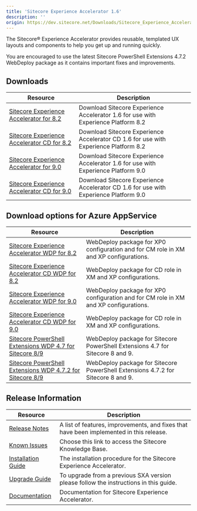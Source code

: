 ```yaml
---
title: 'Sitecore Experience Accelerator 1.6'
description: ''
origin: https://dev.sitecore.net/Downloads/Sitecore_Experience_Accelerator/16/Sitecore_Experience_Accelerator_16_Initial_Release.aspx
---
```


The Sitecore® Experience Accelerator provides reusable, templated UX layouts and components to help you get up and running quickly.

  <Alert variant='warning' mb={4}>
    <AlertIcon />
    You are encouraged to use the latest Sitecore PowerShell Extensions 4.7.2 WebDeploy package as it contains important fixes and improvements.
  </Alert>


## Downloads

| Resource                                                                                                                                                                                                                                                                             | Description                                                                          |
| ------------------------------------------------------------------------------------------------------------------------------------------------------------------------------------------------------------------------------------------------------------------------------------ | ------------------------------------------------------------------------------------ |
| [Sitecore Experience Accelerator for 8.2](https://scdp.blob.core.windows.net/downloads/Sitecore%20Experience%20Accelerator/16/Sitecore%20Experience%20Accelerator%2016%20Initial%20Release/Secure/Sitecore%20Experience%20Accelerator%201.6%20rev.%20180103%20for%208.2.zip)         | Download Sitecore Experience Accelerator 1.6 for use with Experience Platform 8.2    |
| [Sitecore Experience Accelerator CD for 8.2](https://scdp.blob.core.windows.net/downloads/Sitecore%20Experience%20Accelerator/16/Sitecore%20Experience%20Accelerator%2016%20Initial%20Release/Secure/Sitecore%20Experience%20Accelerator%201.6%20rev.%20180103%20for%208.2%20CD.zip) | Download Sitecore Experience Accelerator CD 1.6 for use with Experience Platform 8.2 |
| [Sitecore Experience Accelerator for 9.0](https://scdp.blob.core.windows.net/downloads/Sitecore%20Experience%20Accelerator/16/Sitecore%20Experience%20Accelerator%2016%20Initial%20Release/Secure/Sitecore%20Experience%20Accelerator%201.6%20rev.%20180103%20for%209.0.zip)         | Download Sitecore Experience Accelerator 1.6 for use with Experience Platform 9.0    |
| [Sitecore Experience Accelerator CD for 9.0](https://scdp.blob.core.windows.net/downloads/Sitecore%20Experience%20Accelerator/16/Sitecore%20Experience%20Accelerator%2016%20Initial%20Release/Secure/Sitecore%20Experience%20Accelerator%201.6%20rev.%20180103%20for%209.0%20CD.zip) | Download Sitecore Experience Accelerator CD 1.6 for use with Experience Platform 9.0 |

## Download options for Azure AppService

| Resource                                                                                                                                                                                                                                                                                       | Description                                                                          |
| ---------------------------------------------------------------------------------------------------------------------------------------------------------------------------------------------------------------------------------------------------------------------------------------------- | ------------------------------------------------------------------------------------ |
| [Sitecore Experience Accelerator WDP for 8.2](https://scdp.blob.core.windows.net/downloads/Sitecore%20Experience%20Accelerator/16/Sitecore%20Experience%20Accelerator%2016%20Initial%20Release/Secure/Sitecore%20Experience%20Accelerator%201.6%20rev.%20180103%20for%208.2.scwdp.zip)         | WebDeploy package for XP0 configuration and for CM role in XM and XP configurations. |
| [Sitecore Experience Accelerator CD WDP for 8.2](https://scdp.blob.core.windows.net/downloads/Sitecore%20Experience%20Accelerator/16/Sitecore%20Experience%20Accelerator%2016%20Initial%20Release/Secure/Sitecore%20Experience%20Accelerator%201.6%20rev.%20180103%20for%208.2%20CD.scwdp.zip) | WebDeploy package for CD role in XM and XP configurations.                           |
| [Sitecore Experience Accelerator WDP for 9.0](https://scdp.blob.core.windows.net/downloads/Sitecore%20Experience%20Accelerator/16/Sitecore%20Experience%20Accelerator%2016%20Initial%20Release/Secure/Sitecore%20Experience%20Accelerator%201.6%20rev.%20180103%20for%209.0.scwdp.zip)         | WebDeploy package for XP0 configuration and for CM role in XM and XP configurations. |
| [Sitecore Experience Accelerator CD WDP for 9.0](https://scdp.blob.core.windows.net/downloads/Sitecore%20Experience%20Accelerator/16/Sitecore%20Experience%20Accelerator%2016%20Initial%20Release/Secure/Sitecore%20Experience%20Accelerator%201.6%20rev.%20180103%20for%209.0%20CD.scwdp.zip) | WebDeploy package for CD role in XM and XP configurations.                           |
| [Sitecore PowerShell Extensions WDP 4.7 for Sitecore 8/9](https://scdp.blob.core.windows.net/downloads/Sitecore%20Experience%20Accelerator/16/Sitecore%20Experience%20Accelerator%2016%20Initial%20Release/Secure/Sitecore%20PowerShell%20Extensions-4.7%20for%20Sitecore%208.scwdp.zip)       | WebDeploy package for Sitecore PowerShell Extensions 4.7 for Sitecore 8 and 9.       |
| [Sitecore PowerShell Extensions WDP 4.7.2 for Sitecore 8/9](https://scdp.blob.core.windows.net/downloads/Sitecore%20Experience%20Accelerator/16/Sitecore%20Experience%20Accelerator%2016%20Initial%20Release/Secure/Sitecore%20PowerShell%20Extensions-4.7.2%20for%20Sitecore%208.scwdp.zip)   | WebDeploy package for Sitecore PowerShell Extensions 4.7.2 for Sitecore 8 and 9.     |

## Release Information

| Resource                                                                                                                                                                                                           | Description                                                                             |
| ------------------------------------------------------------------------------------------------------------------------------------------------------------------------------------------------------------------ | --------------------------------------------------------------------------------------- |
| [Release Notes](/downloads/Sitecore_Experience_Accelerator/16/Sitecore_Experience_Accelerator_16_Initial_Release/Release_Notes)                                                                                    | A list of features, improvements, and fixes that have been implemented in this release. |
| [Known Issues](https://kb.sitecore.net/articles/196733)                                                                                                                                                            | Choose this link to access the Sitecore Knowledge Base.                                 |
| [Installation Guide](https://scdp.blob.core.windows.net/downloads/Sitecore%20Experience%20Accelerator/16/Sitecore%20Experience%20Accelerator%2016%20Initial%20Release/Secure/SXA%201.6%20Installation%20Guide.pdf) | The installation procedure for the Sitecore Experience Accelerator.                     |
| [Upgrade Guide](https://scdp.blob.core.windows.net/downloads/Sitecore%20Experience%20Accelerator/16/Sitecore%20Experience%20Accelerator%2016%20Initial%20Release/Secure/SXA%201.6%20Upgrade%20Guide.pdf)           | To upgrade from a previous SXA version please follow the instructions in this guide.    |
| [Documentation](https://doc.sitecore.net:443/en/Products/Sitecore_Experience_Accelerator)                                                                                                                          | Documentation for Sitecore Experience Accelerator.                                      |
